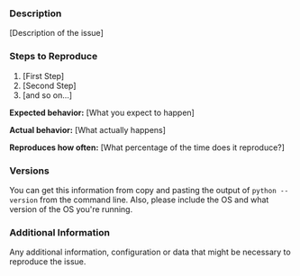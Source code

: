 ### Description

[Description of the issue]

### Steps to Reproduce

1. [First Step]
2. [Second Step]
3. [and so on...]

**Expected behavior:** [What you expect to happen]

**Actual behavior:** [What actually happens]

**Reproduces how often:** [What percentage of the time does it reproduce?]

### Versions

You can get this information from copy and pasting the output of `python --version` from the command line. Also, please include the OS and what version of the OS you're running.

### Additional Information

Any additional information, configuration or data that might be necessary to reproduce the issue.